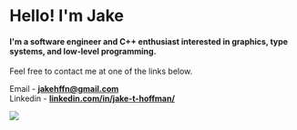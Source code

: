<h1 align="Left">Hello! I'm Jake </h1>
<h4 align="Left">I'm a software engineer and C++ enthusiast interested in graphics, type systems, and low-level programming. </h4>

Feel free to contact me at one of the links below.

Email - **[jakehffn@gmail.com](mailto:jakehffn@gmail.com)**<br>
Linkedin - **[linkedin.com/in/jake-t-hoffman/](https://www.linkedin.com/in/jake-t-hoffman/)**<br>

<img align="left" src="https://github-readme-stats.vercel.app/api/top-langs/?username=jakehffn&layout=compact&theme=gruvbox&exclude_repo=HighSchoolProjects">
